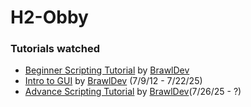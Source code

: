 # H2-Obby

### Tutorials watched
- <a href="https://www.youtube.com/watch?v=9MUgLaF22Yo&list=PLQ1Qd31Hmi3W_CGDzYOp7enyHlOuO3MtC">Beginner Scripting Tutorial</a> by <a href="https://www.youtube.com/@BrawlDevRBLX">BrawlDev</a> 
- <a href="https://www.youtube.com/watch?v=boFURxnptyY&list=PLQ1Qd31Hmi3Xnlu8u9hCYClLurMQYJIrz">Intro to GUI</a> by <a href="https://www.youtube.com/@BrawlDevRBLX">BrawlDev</a> (7/9/12 - 7/22/25)
- <a href="https://www.youtube.com/watch?v=dRgvhjr2Dx0&list=PLQ1Qd31Hmi3WKkVHnadvhOOjz04AuMYAf">Advance Scripting Tutorial</a> by <a href="https://www.youtube.com/@BrawlDevRBLX">BrawlDev</a>(7/26/25 - ?)
